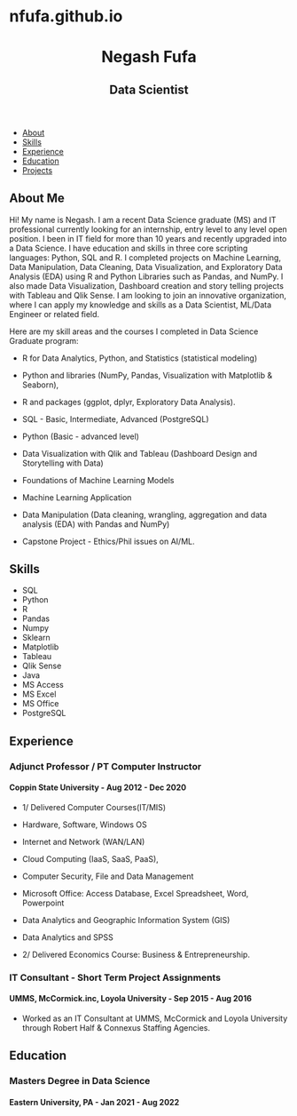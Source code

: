 # nfufa.github.io

<!doctype html>
<html>

<head>
  <title> Resume Portfolio </title>
  <link rel="stylesheet" href="style.css">
</head>

<body>
  <header>
    <h1> Negash Fufa </h1>
    <h2> Data Scientist </h2>
  </header>

  <nav>
    <ul>
      <li><a href="#about">About</a></li>
      <li><a href="#skills">Skills</a></li>
      <li><a href="#experience">Experience</a></li>
      <li><a href="#education">Education</a></li>
      <li><a href="#projects">Projects</a></li>
    </ul>
  </nav>

  <main>
    <section id="about">
      <h2>About Me</h2>
      <p>Hi! My name is Negash. I am a recent Data Science graduate (MS) and IT professional currently looking for an internship, entry level to any level open position. I been in IT field for more than 10 years and recently upgraded into a Data Science. I have education and skills in three core scripting languages: Python, SQL and R. I completed projects on Machine Learning, Data Manipulation, Data Cleaning, Data Visualization, and Exploratory Data Analysis (EDA) using R and Python Libraries such as Pandas, and NumPy. I also made Data Visualization, Dashboard creation and story telling projects with Tableau and Qlik Sense. I am looking to join an innovative organization, where I can apply my knowledge and skills as a Data Scientist, ML/Data Engineer or related field.

Here are my skill areas and the courses I completed in Data Science Graduate program: 
 - R for Data Analytics, Python, and Statistics (statistical modeling)
 - Python and libraries (NumPy, Pandas, Visualization with Matplotlib & Seaborn), 
 - R and packages (ggplot, dplyr, Exploratory Data Analysis).
 - SQL - Basic, Intermediate, Advanced (PostgreSQL)
 - Python (Basic - advanced level) 
 - Data Visualization with Qlik and Tableau (Dashboard Design and Storytelling with Data)
 - Foundations of Machine Learning Models 
 - Machine Learning Application 
 - Data Manipulation (Data cleaning, wrangling, aggregation and data analysis (EDA)
 with Pandas and NumPy)
 - Capstone Project - Ethics/Phil issues on AI/ML.</p>
    </section>

    <section id="skills">
      <h2>Skills</h2>
      <ul>
        <li>SQL</li>
        <li>Python</li>
        <li>R</li>
        <li>Pandas</li>
        <li>Numpy</li>
        <li>Sklearn</li>
        <li>Matplotlib</li>
        <li>Tableau</li>
        <li>Qlik Sense</li>
        <li>Java</li>
        <li>MS Access</li>
        <li>MS Excel</li>
        <li>MS Office</li>
        <li>PostgreSQL</li>
      </ul>
    </section>

    <section id="experience">
      <h2>Experience</h2>
      <h3>Adjunct Professor / PT Computer Instructor</h3>
      <h4>Coppin State University - Aug 2012 - Dec 2020</h4>
      <ul>
        <li> 1/ Delivered Computer Courses(IT/MIS) 
 - Hardware, Software, Windows OS
 - Internet and Network (WAN/LAN)
 - Cloud Computing (IaaS, SaaS, PaaS),
 - Computer Security, File and Data Management
 - Microsoft Office: Access Database, Excel Spreadsheet, Word, Powerpoint
 - Data Analytics and Geographic Information System (GIS)
 - Data Analytics and SPSS</li>
        <li>2/ Delivered Economics Course: Business & Entrepreneurship.</li>
      </ul>
      <h3>IT Consultant - Short Term Project Assignments</h3>
      <h4>UMMS, McCormick.inc, Loyola University - Sep 2015 - Aug 2016</h4>
      <ul>
        <li>Worked as an IT Consultant at UMMS, McCormick and Loyola University through Robert Half & Connexus Staffing Agencies.</li>
      </ul>
    </section>

    <section id="education">
      <h2>Education</h2>
      <h3>Masters Degree in Data Science</h3>
      <h4>Eastern University, PA - Jan 2021 - Aug 2022</h4> 

